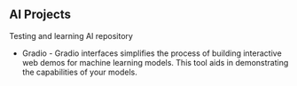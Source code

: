 ## AI Projects

Testing and learning AI repository

* Gradio - Gradio interfaces simplifies the process of building interactive web demos for machine learning models. This tool aids in demonstrating the capabilities of your models.